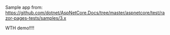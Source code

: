 Sample app from: https://github.com/dotnet/AspNetCore.Docs/tree/master/aspnetcore/test/razor-pages-tests/samples/3.x

WTH demo!!!!
